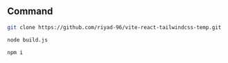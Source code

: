 ## Command
```bash
git clone https://github.com/riyad-96/vite-react-tailwindcss-temp.git
```
```bash
node build.js
```
```bash
npm i
```
